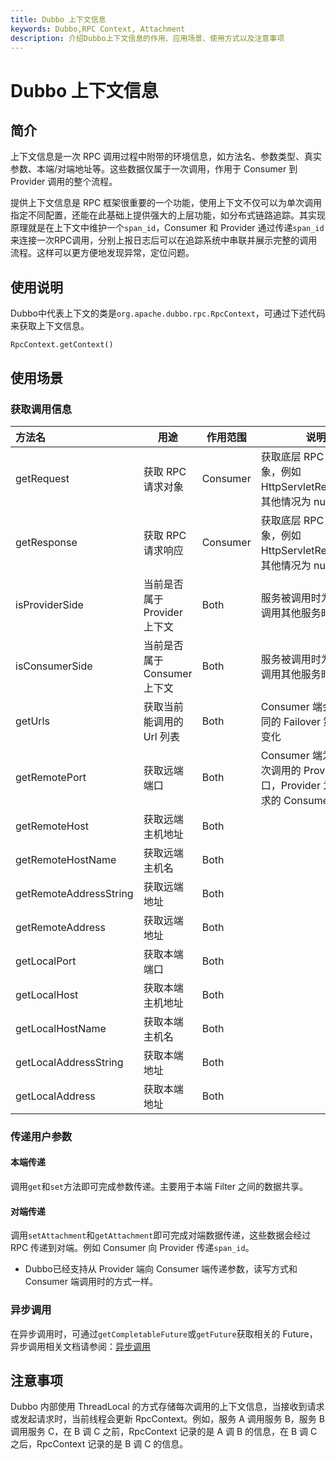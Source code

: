 ```yaml
---
title: Dubbo 上下文信息
keywords: Dubbo,RPC Context, Attachment
description: 介绍Dubbo上下文信息的作用、应用场景、使用方式以及注意事项
---
```


# Dubbo 上下文信息

## 简介
上下文信息是一次 RPC 调用过程中附带的环境信息，如方法名、参数类型、真实参数、本端/对端地址等。这些数据仅属于一次调用，作用于 Consumer 到 Provider 调用的整个流程。

提供上下文信息是 RPC 框架很重要的一个功能，使用上下文不仅可以为单次调用指定不同配置，还能在此基础上提供强大的上层功能，如分布式链路追踪。其实现原理就是在上下文中维护一个`span_id`，Consumer 和 Provider 通过传递`span_id`来连接一次RPC调用，分别上报日志后可以在追踪系统中串联并展示完整的调用流程。这样可以更方便地发现异常，定位问题。


## 使用说明
Dubbo中代表上下文的类是`org.apache.dubbo.rpc.RpcContext`，可通过下述代码来获取上下文信息。
```
RpcContext.getContext()
```
## 使用场景
###  获取调用信息
| 方法名                 | 用途                         | 作用范围 | 说明                                                         |
| :--------------------- | ---------------------------- | -------- | ------------------------------------------------------------ |
| getRequest             | 获取 RPC 请求对象            | Consumer | 获取底层 RPC 请求对象，例如 HttpServletRequest，其他情况为 null |
| getResponse            | 获取 RPC 请求响应            | Consumer | 获取底层 RPC 响应对象，例如HttpServletResponse，其他情况为 null |
| isProviderSide         | 当前是否属于 Provider 上下文 | Both     | 服务被调用时为 true，调用其他服务时为false                   |
| isConsumerSide         | 当前是否属于 Consumer 上下文 | Both     | 服务被调用时为 false，调用其他服务时为 true                  |
| getUrls                | 获取当前能调用的 Url 列表    | Both     | Consumer 端会根据不同的 Failover 策略实时变化                |
| getRemotePort          | 获取远端端口                 | Both     | Consumer 端为最后一次调用的 Provider 端口，Provider 为当前请求的 Consumer 端口 |
| getRemoteHost          | 获取远端主机地址             | Both     |                                                              |
| getRemoteHostName      | 获取远端主机名               | Both     |                                                              |
| getRemoteAddressString | 获取远端地址                 | Both     |                                                              |
| getRemoteAddress       | 获取远端地址                 | Both     |                                                              |
| getLocalPort           | 获取本端端口                 | Both     |                                                              |
| getLocalHost           | 获取本端主机地址             | Both     |                                                              |
| getLocalHostName       | 获取本端主机名               | Both     |                                                              |
| getLocalAddressString  | 获取本端地址                 | Both     |                                                              |
| getLocalAddress        | 获取本端地址                 | Both     |                                                              |



### 传递用户参数

#### 本端传递

调用`get`和`set`方法即可完成参数传递。主要用于本端 Filter 之间的数据共享。

#### 对端传递

调用`setAttachment`和`getAttachment`即可完成对端数据传递，这些数据会经过 RPC 传递到对端。例如 Consumer 向 Provider 传递`span_id`。

- Dubbo已经支持从 Provider 端向 Consumer 端传递参数，读写方式和 Consumer 端调用时的方式一样。

### 异步调用

在异步调用时，可通过`getCompletableFuture`或`getFuture`获取相关的 Future，异步调用相关文档请参阅：[异步调用](../docs/2.7/user/demos/async-call.md)

## 注意事项

Dubbo 内部使用 ThreadLocal 的方式存储每次调用的上下文信息，当接收到请求或发起请求时，当前线程会更新 RpcContext。例如，服务 A 调用服务 B，服务 B 调用服务 C，在 B 调 C 之前，RpcContext 记录的是 A 调 B 的信息，在 B 调 C 之后，RpcContext 记录的是 B 调 C 的信息。
